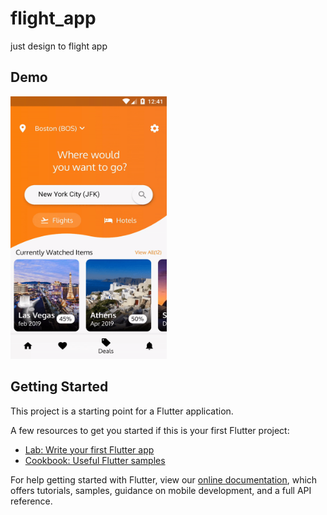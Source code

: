 # flight_app

just design to flight app

## Demo
<p float="left">
<img src="https://github.com/ShamsEldeenAnd/images/blob/master/Flight%20App/ezgif.com-video-to-gif.gif" width="250" height="420" />
</p>

## Getting Started

This project is a starting point for a Flutter application.

A few resources to get you started if this is your first Flutter project:

- [Lab: Write your first Flutter app](https://flutter.io/docs/get-started/codelab)
- [Cookbook: Useful Flutter samples](https://flutter.io/docs/cookbook)

For help getting started with Flutter, view our 
[online documentation](https://flutter.io/docs), which offers tutorials, 
samples, guidance on mobile development, and a full API reference.
